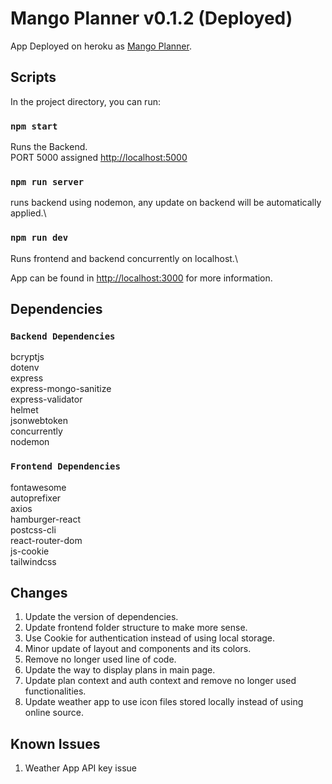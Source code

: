 # Mango Planner v0.1.2 (Deployed)

App Deployed on heroku as [Mango Planner](https://mangoplanner.herokuapp.com/).

## Scripts

In the project directory, you can run:

### `npm start`

Runs the Backend.\
PORT 5000 assigned [http://localhost:5000](http://localhost:5000)

### `npm run server`

runs backend using nodemon, any update on backend will be automatically applied.\

### `npm run dev`

Runs frontend and backend concurrently on localhost.\

App can be found in [http://localhost:3000](http://localhost:3000) for more information.

## Dependencies

### `Backend Dependencies`

bcryptjs\
dotenv\
express\
express-mongo-sanitize\
express-validator\
helmet\
jsonwebtoken\
concurrently\
nodemon

### `Frontend Dependencies`

fontawesome\
autoprefixer\
axios\
hamburger-react\
postcss-cli\
react-router-dom\
js-cookie\
tailwindcss

## Changes

1. Update the version of dependencies.
2. Update frontend folder structure to make more sense.
3. Use Cookie for authentication instead of using local storage.
4. Minor update of layout and components and its colors.
5. Remove no longer used line of code.
6. Update the way to display plans in main page.
7. Update plan context and auth context and remove no longer used functionalities.
8. Update weather app to use icon files stored locally instead of using online source.

## Known Issues

1. Weather App API key issue

